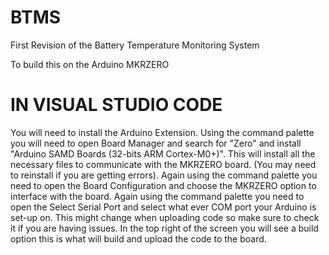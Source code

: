 # BTMS
First Revision of the Battery Temperature Monitoring System

To build this on the Arduino MKRZERO

# IN VISUAL STUDIO CODE

You will need to install the Arduino Extension.
Using the command palette you will need to open Board Manager and search for "Zero" and install "Arduino SAMD Boards (32-bits ARM Cortex-M0+)". This will install all the necessary files to communicate with the MKRZERO board. (You may need to reinstall if you are getting errors).
Again using the command palette you need to open the Board Configuration and choose the MKRZERO option to interface with the board.
Again using the command palette you need to open the Select Serial Port and select what ever COM port your Arduino is set-up on. This might change when uploading code so make sure to check it if you are having issues.
In the top right of the screen you will see a build option this is what will build and upload the code to the board.
